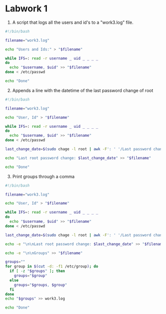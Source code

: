 # Labwork 1

1) A script that logs all the users and id's to a "work3.log" file.

```bash
#!/bin/bash

filename="work3.log"

echo "Users and Ids:" > "$filename"

while IFS=: read -r username _ uid _ _ _ _
do
  echo "$username, $uid" >> "$filename"
done < /etc/passwd

echo "Done"
```

2) Appends a line with the datetime of the last password change of root

```bash
#!/bin/bash

filename="work3.log"

echo "User, Id" > "$filename"

while IFS=: read -r username _ uid _ _ _ _
do
  echo "$username, $uid" >> "$filename"
done < /etc/passwd

last_change_date=$(sudo chage -l root | awk -F': ' '/Last password change/ {print $2}')

echo "Last root password change: $last_change_date" >> "$filename"

echo "Done"
```

3) Print groups through a comma

```bash
#!/bin/bash

filename="work3.log"

echo "User, Id" > "$filename"

while IFS=: read -r username _ uid _ _ _ _
do
  echo "$username, $uid" >> "$filename"
done < /etc/passwd

last_change_date=$(sudo chage -l root | awk -F': ' '/Last password change/ {print $2}')

echo -e "\n\nLast root password change: $last_change_date" >> "$filename"

echo -e "\n\nGroups" >> "$filename"

groups=""
for group in $(cut -d: -f1 /etc/group); do
  if [ -z "$groups" ]; then
    groups="$group"
  else
    groups="$groups, $group"
  fi
done
echo "$groups" >> work3.log

echo "Done"
```


